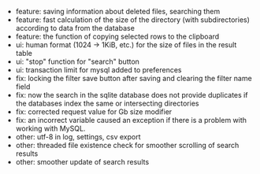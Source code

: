 * feature: saving information about deleted files, searching them
* feature: fast calculation of the size of the directory (with subdirectories) according to data from the database
* feature: the function of copying selected rows to the clipboard
* ui: human format (1024 -> 1KiB, etc.) for the size of files in the result table
* ui: "stop" function for "search" button
* ui: transaction limit for mysql added to preferences
* fix: locking the filter save button after saving and clearing the filter name field
* fix: now the search in the sqlite database does not provide duplicates if the databases index the same or intersecting directories
* fix: corrected request value for Gb size modifier
* fix: an incorrect variable caused an exception if there is a problem with working with MySQL.
* other: utf-8 in log, settings, csv export
* other: threaded file existence check for smoother scrolling of search results
* other: smoother update of search results
